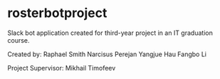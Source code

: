 # rosterbotproject
Slack bot application created for third-year project in an IT graduation course.

Created by:
    Raphael Smith
    Narcisus Perejan
    Yangjue Hau
    Fangbo Li

Project Supervisor:
    Mikhail Timofeev

